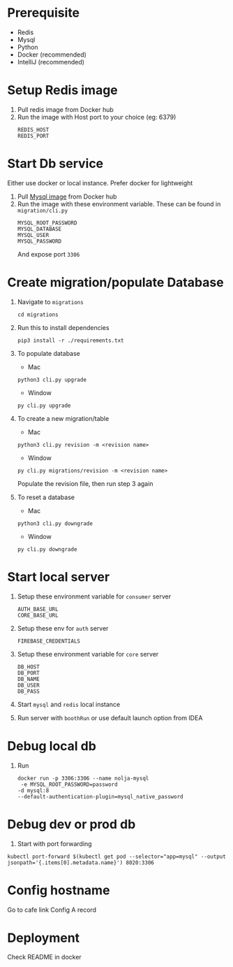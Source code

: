 
# Prerequisite

- Redis
- Mysql
- Python
- Docker (recommended)
- IntelliJ (recommended)

# Setup Redis image

1. Pull redis image from Docker hub
2. Run the image with Host port to your choice (eg: 6379)
   ```dbn-psql
   REDIS_HOST
   REDIS_PORT
   ```
# Start Db service

Either use docker or local instance. Prefer docker for lightweight

1. Pull [Mysql image](https://hub.docker.com/_/mysql) from Docker hub
2. Run the image with these environment variable. These can be found in `migration/cli.py`
   ```agsl
   MYSQL_ROOT_PASSWORD
   MYSQL_DATABASE
   MYSQL_USER
   MYSQL_PASSWORD
   ```
   And expose port `3306`

# Create migration/populate Database
1. Navigate to `migrations`

   ```agsl
   cd migrations
   ```

2. Run this to install dependencies
    ```
    pip3 install -r ./requirements.txt
    ```
3. To populate database

   - Mac
    ```agsl
    python3 cli.py upgrade
    ```
   - Window
   ```agsl
   py cli.py upgrade
   ```

4. To create a new migration/table

   - Mac
    ```agsl
    python3 cli.py revision -m <revision name>
    ```
   - Window
   ```agsl
   py cli.py migrations/revision -m <revision name>
   ```
   Populate the revision file, then run step 3 again

5. To reset a database

   - Mac
    ```agsl
    python3 cli.py downgrade
    ```
   - Window
   ```agsl
   py cli.py downgrade
   ```
   
# Start local server

1. Setup these environment variable for `consumer` server
   ```
   AUTH_BASE_URL
   CORE_BASE_URL
   ```

2. Setup these env for `auth` server
   ```agsl
   FIREBASE_CREDENTIALS
   ```

3. Setup these environment variable for `core` server
   ```agsl
   DB_HOST
   DB_PORT
   DB_NAME
   DB_USER
   DB_PASS
   ```

4. Start `mysql` and `redis` local instance

5. Run server with `boothRun` or use default launch option from IDEA

# Debug local db

1. Run
   ```agsl
   docker run -p 3306:3306 --name nolja-mysql
    -e MYSQL_ROOT_PASSWORD=password 
   -d mysql:8 
   --default-authentication-plugin=mysql_native_password
   ```

# Debug dev or prod db

1. Start with port forwarding
```agsl
kubectl port-forward $(kubectl get pod --selector="app=mysql" --output jsonpath='{.items[0].metadata.name}') 8020:3306
```

# Config hostname

Go to cafe link
Config A record

# Deployment
Check README in docker